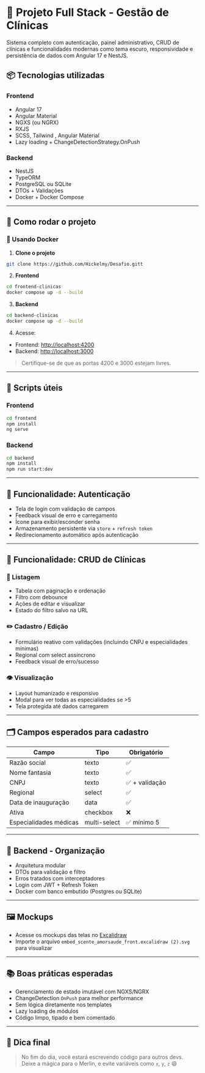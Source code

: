 # 🏥 Projeto Full Stack - Gestão de Clínicas

Sistema completo com autenticação, painel administrativo, CRUD de clínicas e funcionalidades modernas como tema escuro, responsividade e persistência de dados com Angular 17 e NestJS.

## 📦 Tecnologias utilizadas

### Frontend
- Angular 17
- Angular Material
- NGXS (ou NGRX)
- RXJS
- SCSS, Tailwind , Angular Material
- Lazy loading + ChangeDetectionStrategy.OnPush

### Backend
- NestJS
- TypeORM
- PostgreSQL ou SQLite
- DTOs + Validações
- Docker + Docker Compose

---

## 🚀 Como rodar o projeto

### 🐳 Usando Docker

1. **Clone o projeto**
```bash
git clone https://github.com/Hickelmy/Desafio.gitt
```

2. **Frontend**
```bash
cd frontend-clinicas
docker compose up -d --build
```

3. **Backend**
```bash
cd backend-clinicas
docker compose up -d --build
```

4. Acesse:
- Frontend: [http://localhost:4200](http://localhost:4200)
- Backend: [http://localhost:3000](http://localhost:3000/api)

> Certifique-se de que as portas 4200 e 3000 estejam livres.

---

## 🧪 Scripts úteis

### Frontend
```bash
cd frontend
npm install
ng serve
```

### Backend
```bash
cd backend
npm install
npm run start:dev
```

---

## 🔐 Funcionalidade: Autenticação

- Tela de login com validação de campos
- Feedback visual de erro e carregamento
- Ícone para exibir/esconder senha
- Armazenamento persistente via `store` + `refresh token`
- Redirecionamento automático após autenticação

---

## 🧾 Funcionalidade: CRUD de Clínicas

### 📄 Listagem
- Tabela com paginação e ordenação
- Filtro com debounce
- Ações de editar e visualizar
- Estado do filtro salvo na URL

### ✏️ Cadastro / Edição
- Formulário reativo com validações (incluindo CNPJ e especialidades mínimas)
- Regional com select assíncrono
- Feedback visual de erro/sucesso

### 👁️ Visualização
- Layout humanizado e responsivo
- Modal para ver todas as especialidades se >5
- Tela protegida até dados carregarem

---

## 🗂️ Campos esperados para cadastro

| Campo                        | Tipo         | Obrigatório |
|-----------------------------|--------------|-------------|
| Razão social                | texto        | ✅          |
| Nome fantasia               | texto        | ✅          |
| CNPJ                        | texto        | ✅ + validação |
| Regional                    | select       | ✅          |
| Data de inauguração         | data         | ✅          |
| Ativa                       | checkbox     | ❌          |
| Especialidades médicas      | multi-select | ✅ mínimo 5 |

---

## 🧱 Backend - Organização

- Arquitetura modular
- DTOs para validação e filtro
- Erros tratados com interceptadores
- Login com JWT + Refresh Token
- Docker com banco embutido (Postgres ou SQLite)

---

## 🖼 Mockups

- Acesse os mockups das telas no [Excalidraw](https://excalidraw.com/)
- Importe o arquivo `embed_scente_amorsaude_front.excalidraw (2).svg` para visualizar

---

## 📚 Boas práticas esperadas

- Gerenciamento de estado imutável com NGXS/NGRX
- ChangeDetection `OnPush` para melhor performance
- Sem lógica diretamente nos templates
- Lazy loading de módulos
- Código limpo, tipado e bem comentado

---

## 🧙 Dica final

> No fim do dia, você estará escrevendo código para outros devs.  
> Deixe a mágica para o Merlin, e evite variáveis como `x`, `y`, `z` 😄